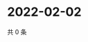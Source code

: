 # 2022-02-02

共 0 条

<!-- BEGIN WEIBO -->
<!-- 最后更新时间 Wed Feb 02 2022 19:12:32 GMT+0800 (China Standard Time) -->

<!-- END WEIBO -->
